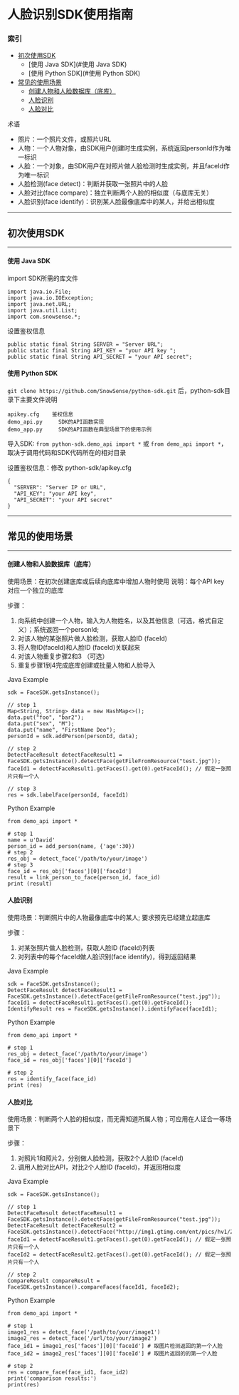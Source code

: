 # 人脸识别SDK使用指南


### 索引
* [初次使用SDK](#初次使用SDK)
  * [使用 Java SDK](#使用 Java SDK)
  * [使用 Python SDK](#使用 Python SDK)
* [常见的使用场景](#主要的数据结构和成员变量)
  * [创建人物和人脸数据库（底库）](#创建人物和人脸数据库（底库）)
  * [人脸识别](#人脸识别)
  * [人脸对比](#人脸对比)

术语

- 照片：一个照片文件，或照片URL
- 人物：一个人物对象，由SDK用户创建时生成实例，系统返回personId作为唯一标识
- 人脸：一个对象，由SDK用户在对照片做人脸检测时生成实例，并且faceId作为唯一标识
- 人脸检测(face detect)：判断并获取一张照片中的人脸
- 人脸对比(face compare)：独立判断两个人脸的相似度（与底库无关）
- 人脸识别(face identify)：识别某人脸最像底库中的某人，并给出相似度

***
## 初次使用SDK
***

#### 使用 Java SDK

import SDK所需的库文件
```
import java.io.File;
import java.io.IOException;
import java.net.URL;
import java.util.List;
import com.snowsense.*;
```

设置鉴权信息
```
public static final String SERVER = "Server URL";
public static final String API_KEY = "your API key ";
public static final String API_SECRET = "your API secret";
```

#### 使用 Python SDK

`git clone https://github.com/SnowSense/python-sdk.git` 后，python-sdk目录下主要文件说明
```
apikey.cfg    鉴权信息
demo_api.py		SDK的API函数实现
demo_app.py		SDK的API函数在典型场景下的使用示例
```

导入SDK: `from python-sdk.demo_api import *` 或 `from demo_api import *`，取决于调用代码和SDK代码所在的相对目录

设置鉴权信息：修改 python-sdk/apikey.cfg
```
{
  "SERVER": "Server IP or URL",
  "API_KEY": "your API key",
  "API_SECRET": "your API secret"
}
```

***
## 常见的使用场景
***

#### 创建人物和人脸数据库（底库）

使用场景：在初次创建底库或后续向底库中增加人物时使用
说明：每个API key 对应一个独立的底库

步骤：

1. 向系统中创建一个人物，输入为人物姓名，以及其他信息（可选，格式自定义）；系统返回一个personId;
2. 对该人物的某张照片做人脸检测，获取人脸ID (faceId)
3. 将人物ID(faceId)和人脸ID (faceId)关联起来
4. 对该人物重复步骤2和3 （可选）
5. 重复步骤1到4完成底库创建或批量人物和人脸导入


Java Example
```
sdk = FaceSDK.getsInstance();

// step 1
Map<String, String> data = new HashMap<>();
data.put("foo", "bar2");
data.put("sex", "M");
data.put("name", "FirstName Deo");
personId = sdk.addPerson(personId, data);

// step 2
DetectFaceResult detectFaceResult1 = FaceSDK.getsInstance().detectFace(getFileFromResource("test.jpg"));
faceId1 = detectFaceResult1.getFaces().get(0).getFaceId(); // 假定一张照片只有一个人

// step 3
res = sdk.labelFace(personId, faceId1)
```

Python Example
```
from demo_api import *

# step 1
name = u'David'
person_id = add_person(name, {'age':30})
# step 2
res_obj = detect_face('/path/to/your/image')
# step 3
face_id = res_obj['faces'][0]['faceId']
result = link_person_to_face(person_id, face_id)
print (result)
```

#### 人脸识别

使用场景：判断照片中的人物最像底库中的某人; 要求预先已经建立起底库

步骤：

1. 对某张照片做人脸检测，获取人脸ID (faceId)列表
2. 对列表中的每个faceId做人脸识别(face identify)，得到返回结果


Java Example
```
sdk = FaceSDK.getsInstance();
DetectFaceResult detectFaceResult1 = FaceSDK.getsInstance().detectFace(getFileFromResource("test.jpg"));
faceId1 = detectFaceResult1.getFaces().get(0).getFaceId();
IdentifyResult res = FaceSDK.getsInstance().identifyFace(faceId1);
```

Python Example
```
from demo_api import *

# step 1
res_obj = detect_face('/path/to/your/image')
face_id = res_obj['faces'][0]['faceId']

# step 2
res = identify_face(face_id)
print (res)
```

#### 人脸对比

使用场景：判断两个人脸的相似度，而无需知道所属人物；可应用在人证合一等场景下

步骤：

1. 对照片1和照片2，分别做人脸检测，获取2个人脸ID (faceId)
2. 调用人脸对比API，对比2个人脸ID (faceId)，并返回相似度


Java Example
```
sdk = FaceSDK.getsInstance();

// step 1
DetectFaceResult detectFaceResult1 = FaceSDK.getsInstance().detectFace(getFileFromResource("test.jpg"));
DetectFaceResult detectFaceResult2 = FaceSDK.getsInstance().detectFace("http://img1.gtimg.com/ent/pics/hv1/232/199/1996/129840877.jpg");
faceId1 = detectFaceResult1.getFaces().get(0).getFaceId(); // 假定一张照片只有一个人
faceId2 = detectFaceResult2.getFaces().get(0).getFaceId(); // 假定一张照片只有一个人

// step 2
CompareResult compareResult = FaceSDK.getsInstance().compareFaces(faceId1, faceId2);
```

Python Example
```
from demo_api import *

# step 1
image1_res = detect_face('/path/to/your/image1')
image2_res = detect_face('/url/to/your/image2')
face_id1 = image1_res['faces'][0]['faceId'] # 取图片检测返回的第一个人脸
face_id2 = image2_res['faces'][0]['faceId'] # 取图片返回的的第一个人脸

# step 2
res = compare_face(face_id1, face_id2)
print('comparison results:')
print(res)
```
